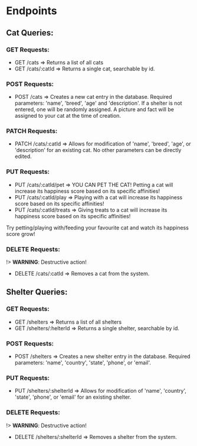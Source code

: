 # Endpoints

## Cat Queries:

### GET Requests:
- GET /cats => Returns a list of all cats
- GET /cats/:catId => Returns a single cat, searchable by id.

### POST Requests:
- POST /cats => Creates a new cat entry in the database.  Required parameters: 'name', 'breed', 'age' and 'description'.  If a shelter is not entered, one will be randomly assigned.  A picture and fact will be assigned to your cat at the time of creation.

### PATCH Requests:
- PATCH /cats/:catId => Allows for modification of 'name', 'breed', 'age', or 'description' for an existing cat.  No other parameters can be directly edited.

### PUT Requests:
- PUT /cats/:catId/pet => YOU CAN PET THE CAT! Petting a cat will increase its happiness score based on its specific affinities!
- PUT /cats/:catId/play => Playing with a cat will increase its happiness score based on its specific affinities!
- PUT /cats/:catId/treats => Giving treats to a cat will increase its happiness score based on its specific affinities!

Try petting/playing with/feeding your favourite cat and watch its happiness score grow!

### DELETE Requests:
!> **WARNING**: Destructive action!
- DELETE /cats/:catId => Removes a cat from the system.

## Shelter Queries:

### GET Requests:
- GET /shelters => Returns a list of all shelters
- GET /shelters/:helterId => Returns a single shelter, searchable by id.

### POST Requests:
- POST /shelters => Creates a new shelter entry in the database.  Required parameters: 'name', 'country', 'state', 'phone', or 'email'.

### PUT Requests:
- PUT /shelters/:shelterId => Allows for modification of 'name', 'country', 'state', 'phone', or 'email' for an existing shelter.

### DELETE Requests:
!> **WARNING**: Destructive action!
- DELETE /shelters/:shelterId => Removes a shelter from the system.  